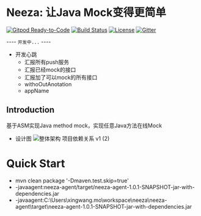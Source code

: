 # Neeza: 让Java Mock变得更简单
[![Gitpod Ready-to-Code](https://img.shields.io/badge/Gitpod-Ready--to--Code-blue?logo=gitpod)](https://gitpod.io/#https://github.com/hotspacode/neeza) 
[![Build Status](https://travis-ci.org/hotspacode/neeza.svg?branch=master)](https://travis-ci.org/hotspacode/neeza)
[![License](https://img.shields.io/badge/license-Apache%202-4EB1BA.svg)](https://www.apache.org/licenses/LICENSE-2.0.html)
[![Gitter](https://badges.gitter.im/hotspacode/neeza.svg)](https://gitter.im/hotspacode/neeza)


---- `开发中...` ----

- 开发心跳
    - 汇报所有push服务
    - 汇报已经mock的接口
    - 汇报加了可以mock的所有接口
    - withoOutAnotation
    - appName

## Introduction

基于ASM实现Java method mock，实现任意Java方法在线Mock

- 设计图
![整体架构 项目依赖关系 v1 (2)](https://imgkr.cn-bj.ufileos.com/5a7fea96-d1fd-45e2-8645-8637de27f467.png)





# Quick Start

- mvn clean package '-Dmaven.test.skip=true'
- -javaagent:neeza-agent/target/neeza-agent-1.0.1-SNAPSHOT-jar-with-dependencies.jar
- -javaagent:C:\Users\xingwang.mo\workspace\neeza\neeza-agent\target\neeza-agent-1.0.1-SNAPSHOT-jar-with-dependencies.jar






